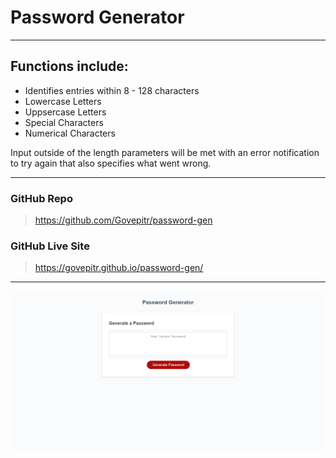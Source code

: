 # Password Generator
---

## Functions include:

- Identifies entries within 8 - 128 characters
- Lowercase Letters
- Uppsercase Letters
- Special Characters
- Numerical Characters

Input outside of the length parameters will be met with an error notification to try again that also specifies what went wrong.

---

### GitHub Repo

> https://github.com/Govepitr/password-gen

### GitHub Live Site

> https://govepitr.github.io/password-gen/

---

![Password Generator Screenshot](https://github.com/Govepitr/password-gen/blob/main/Screenshot.png?raw=true "Screenshot")

